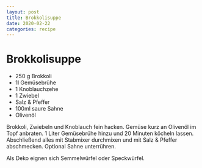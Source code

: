 ```yaml
---
layout: post
title: Brokkolisuppe
date: 2020-02-22
categories: recipe
---
```

# Brokkolisuppe

- 250 g Brokkoli
- 1l Gemüsebrühe
- 1 Knoblauchzehe
- 1 Zwiebel
- Salz & Pfeffer
- 100ml saure Sahne
- Olivenöl

Brokkoli, Zwiebeln und Knoblauch fein hacken.
Gemüse kurz an Olivenöl im Topf anbraten.
1 Liter Gemüsebrühe hinzu und 20 Minuten köcheln lassen.
Abschließend alles mit Stabmixer durchmixen und mit Salz & Pfeffer abschmecken.
Optional Sahne unterrühren.

Als Deko eignen sich Semmelwürfel oder Speckwürfel.
